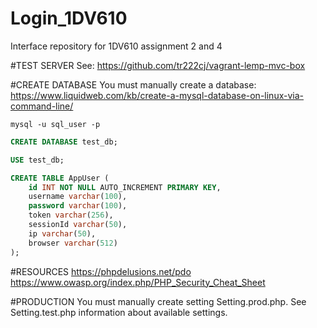 # Login_1DV610
Interface repository for 1DV610 assignment 2 and 4

#TEST SERVER
See: https://github.com/tr222cj/vagrant-lemp-mvc-box

#CREATE DATABASE
You must manually create a database:  
https://www.liquidweb.com/kb/create-a-mysql-database-on-linux-via-command-line/

```
mysql -u sql_user -p
```

```sql
CREATE DATABASE test_db;

USE test_db;

CREATE TABLE AppUser (
    id INT NOT NULL AUTO_INCREMENT PRIMARY KEY,
    username varchar(100),
    password varchar(100),
    token varchar(256),
    sessionId varchar(50),
    ip varchar(50),
    browser varchar(512)
);
```

#RESOURCES
https://phpdelusions.net/pdo  
https://www.owasp.org/index.php/PHP_Security_Cheat_Sheet

#PRODUCTION
You must manually create setting Setting.prod.php. See Setting.test.php information
about available settings.  
